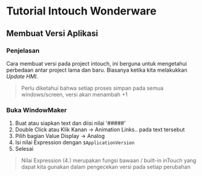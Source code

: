 # Tutorial Intouch Wonderware

## Membuat Versi Aplikasi

### Penjelasan
Cara membuat versi pada project intouch, ini berguna untuk mengetahui perbedaan antar project lama dan baru. Biasanya ketika kita melakukkan _Update HMI_. 

> Perlu diketahui bahwa setiap proses simpan pada semua windows/screen, versi akan menambah +1

### Buka WindowMaker

1. Buat atau siapkan text dan diisi nilai '#####'
2. Double Click atau Klik Kanan → Animation Links.. pada text tersebut
3. Pilih bagian Value Display → Analog 
4. Isi nilai Expression dengan  `$ApplicationVersion`
5. Selesai

> Nilai Expression (4.) merupakan fungsi bawaan / built-in inTouch yang dapat kita gunakan dalam pengecekan versi pada setiap perubahan
